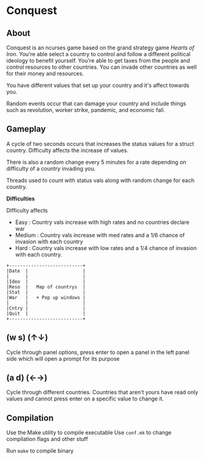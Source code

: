 Conquest
=========

About
---------

Conquest is an ncurses game based on the grand strategy game _Hearts of Iron_. You're able 
select a country to control and follow a different political ideology to benefit yourself.
You're able to get taxes from the people and control resources to other countries. You can
invade other countries as well for their money and resources.

You have different values that set up your country and it's affect towards you.

Random events occur that can damage your country and include things such as
revolution, worker strike, pandemic, and economic fall.


Gameplay
-----------
A cycle of two seconds occurs that increases the status values
for a struct country. Difficulty affects the increase of values.

There is also a random change every 5 minutes for a rate depending on difficulty of a country
invading you.

Threads used to count with status vals along with random change for each country.


**Difficulties**

Difficulty affects 

* Easy		: Country vals increase with high rates and no countries declare war
* Medium	: Country vals increase with med rates and a 1/6 chance of invasion with each country
* Hard		: Country vals increase with low rates and a 1/4 chance of invasion with each country.

```
+---------------------------+
|Date  |                    |
|      |                    |
|Ideo  |		            |
|Reso  |   Map of countrys  |
|Stat  |   		            |
|War   |   + Pop up windows |
|      |                    |
|Cntry |                    |
|Quit  |                    |
+---------------------------+
```

(w s) (↑↓)
----------
Cycle through panel options, press enter
to open a panel in the left panel side which
will open a prompt for its purpose

(a d) (←→)
----------
Cycle through different countries. Countries
that aren't yours have read only values and cannot
press enter on a specific value to change it.

Compilation
----------------------------
Use the Make utility to compile executable
Use `conf.mk` to change compilation flags and other stuff

Run `make` to compile binary
